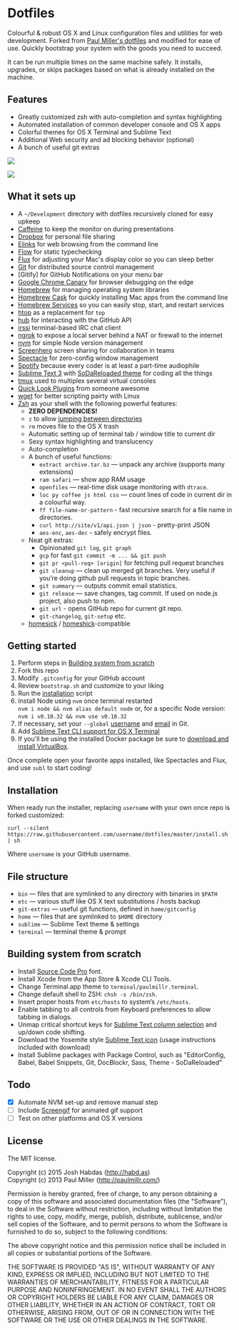 # Dotfiles

Colourful & robust OS X and Linux configuration files and utilities for web development. Forked from [Paul Miller's dotfiles](https://dotfiles.github.io/) and modified for ease of use. Quickly bootstrap your system with the goods you need to succeed.

It can be run multiple times on the same machine safely. It installs, upgrades, or skips packages based on what is already installed on the machine.

## Features

- Greatly customized zsh with auto-completion and syntax highlighting
- Automated installation of common developer console and OS X apps
- Colorful themes for OS X Terminal and Sublime Text
- Additional Web security and ad blocking behavior (optional)
- A bunch of useful git extras

![](https://cloud.githubusercontent.com/assets/574696/3210643/80f11554-eed7-11e3-8c8f-5509bc304fc7.png)

![](https://cloud.githubusercontent.com/assets/574696/3210642/7ecc9a00-eed7-11e3-9357-27c2a8576f80.png)

## What it sets up

- A `~/Development` directory with dotfiles recursively cloned for easy upkeep
- [Caffeine] to keep the monitor on during presentations
- [Dropbox] for personal file sharing
- [Elinks] for web browsing from the command line
- [Flow] for static typechecking
- [Flux] for adjusting your Mac's display color so you can sleep better
- [Git] for distributed source control management
- [Gitify] for GitHub Notifications on your menu bar
- [Google Chrome Canary] for browser debugging on the edge
- [Homebrew] for managing operating system libraries
- [Homebrew Cask] for quickly installing Mac apps from the command line
- [Homebrew Services] so you can easily stop, start, and restart services
- [htop] as a replacement for `top`
- [hub] for interacting with the GitHub API
- [irssi] terminal-based IRC chat client
- [ngrok] to expose a local server behind a NAT or firewall to the internet
- [nvm] for simple Node version management
- [Screenhero] screen sharing for collaboration in teams
- [Spectacle] for zero-config window management
- [Spotify] because every coder is at least a part-time audiophile
- [Sublime Text 3] with [SoDaReloaded theme] for coding all the things
- [tmux] used to multiplex several virtual consoles
- [Quick Look Plugins] from someone awesome
- [wget] for better scripting pairty with Linux
- [Zsh] as your shell with the following powerful features:
    - **ZERO DEPENDENCIES!**
    - `z` to allow [jumping between directories](http://habd.as/installing-using-rupaz/)
    - `rm` moves file to the OS X trash
    - Automatic setting up of terminal tab / window title to current dir
    - Sexy syntax highlighting and translucency
    - Auto-completion
    - A bunch of useful functions:
        - `extract archive.tar.bz` — unpack any archive (supports many extensions)
        - `ram safari` — show app RAM usage
        - `openfiles` — real-time disk usage monitoring with `dtrace`.
        - `loc py coffee js html css` — count lines of code
        in current dir in a colourful way.
        - `ff file-name-or-pattern` - fast recursive search for a file name in directories.
        - `curl http://site/v1/api.json | json` - pretty-print JSON
        - `aes-enc`, `aes-dec` - safely encrypt files.
    - Neat git extras:
        - Opinionated `git log`, `git graph`
        - `gcp` for fast `git commit -m ... && git push`
        - `git pr <pull-req> [origin]` for fetching pull request branches
        - `git cleanup` — clean up merged git branches. Very useful if
        you’re doing github pull requests in topic branches.
        - `git summary` — outputs commit email statistics.
        - `git release` — save changes, tag commit. If used on node.js project, also push to npm.
        - `git url` - opens GitHub repo for current git repo.
        - `git-changelog`, `git-setup` etc.
    - [homesick](https://github.com/technicalpickles/homesick) /
      [homeshick](https://github.com/andsens/homeshick)-compatible

## Getting started

1. Perform steps in [Building system from scratch](#building-system-from-scratch)
1. Fork this repo
1. Modify `.gitconfig` for your GitHub account
1. Review `bootstrap.sh` and customize to your liking
1. Run the [installation](#installation) script
1. Install Node using `nvm` once terminal restarted<br />
    `nvm i node && nvm alias default node` or, for a specific Node version:<br />
    `nvm i v0.10.32 && nvm use v0.10.32`
1. If necessary, set your `--global` [username](https://help.github.com/articles/setting-your-username-in-git/) and [email](https://help.github.com/articles/setting-your-email-in-git/) in Git.
1. Add [Sublime Text CLI support for OS X Terminal](https://www.sublimetext.com/docs/2/osx_command_line.html)
1. If you'll be using the installed Docker package be sure to [download and install VirtualBox](https://www.virtualbox.org/wiki/Downloads).

Once complete open your favorite apps installed, like Spectacles and Flux, and use `subl` to start coding!

## Installation

When ready run the installer, replacing `username` with your own once repo is forked customized:

```
curl --silent https://raw.githubusercontent.com/username/dotfiles/master/install.sh | sh
```

Where `username` is your GitHub username.

## File structure

* `bin` — files that are symlinked to any directory with binaries in `$PATH`
* `etc` — various stuff like OS X text substitutions / hosts backup
* `git-extras` — useful git functions, defined in `home/gitconfig`
* `home` — files that are symlinked to `$HOME` directory
* `sublime` — Sublime Text theme & settings
* `terminal` — terminal theme & prompt

## Building system from scratch

* Install [Source Code Pro](https://github.com/adobe-fonts/source-code-pro) font.
* Install Xcode from the App Store & Xcode CLI Tools.
* Change Terminal.app theme to `terminal/paulmillr.terminal`.
* Change default shell to ZSH: `chsh -s /bin/zsh`.
* Insert proper hosts from `etc/hosts` to system’s `/etc/hosts`.
* Enable tabbing to all controls from Keyboard preferences to allow tabbing in dialogs.
* Unmap critical shortcut keys for [Sublime Text column selection](https://www.sublimetext.com/forum/viewtopic.php?f=3&t=8775) and up/down code shifting.
* Download the Yosemite style [Sublime Text icon](https://dribbble.com/shots/1840393-Sublime-Text-Yosemite-Icon?list=searches&tag=sublime_text) (usage instructions included with download)
* Install Sublime packages with Package Control, such as "EditorConfig, Babel, Babel Snippets, Git, DocBlockr, Sass, Theme - SoDaReloaded"

## Todo

- [x] Automate NVM set-up and remove manual step
- [ ] Include [Screengif] for animated gif support
- [ ] Test on other platforms and OS X versions

## License

The MIT license.

Copyright (c) 2015 Josh Habdas (http://habd.as)<br />
Copyright (c) 2013 Paul Miller (http://paulmillr.com/)

Permission is hereby granted, free of charge, to any person obtaining a copy of this software and associated documentation files (the "Software"), to deal in the Software without restriction, including without limitation the rights to use, copy, modify, merge, publish, distribute, sublicense, and/or sell copies of the Software, and to permit persons to whom the Software is furnished to do so, subject to the following conditions:

The above copyright notice and this permission notice shall be included in all copies or substantial portions of the Software.

THE SOFTWARE IS PROVIDED "AS IS", WITHOUT WARRANTY OF ANY KIND, EXPRESS OR IMPLIED, INCLUDING BUT NOT LIMITED TO THE WARRANTIES OF MERCHANTABILITY, FITNESS FOR A PARTICULAR PURPOSE AND NONINFRINGEMENT. IN NO EVENT SHALL THE AUTHORS OR COPYRIGHT HOLDERS BE LIABLE FOR ANY CLAIM, DAMAGES OR OTHER LIABILITY, WHETHER IN AN ACTION OF CONTRACT, TORT OR OTHERWISE, ARISING FROM, OUT OF OR IN CONNECTION WITH THE SOFTWARE OR THE USE OR OTHER DEALINGS IN THE SOFTWARE.

[Bundler]: http://bundler.io/
[Caffeine]: http://lightheadsw.com/caffeine/
[Dropbox]: https://www.dropbox.com/
[Elinks]: http://elinks.or.cz/
[Flow]: http://flowtype.org/
[Flux]: https://justgetflux.com/
[Git]: https://git-scm.com/
[Google Chrome Canary]: https://www.google.com/chrome/browser/canary.html
[Homebrew]: http://brew.sh/
[Homebrew Cask]: http://caskroom.io/
[Homebrew Services]: https://github.com/gapple/homebrew-services
[htop]: http://hisham.hm/htop/
[hub]: https://github.com/github/hub
[irssi]: http://www.irssi.org/
[ngrok]: https://ngrok.com/
[nvm]: https://github.com/creationix/nvm
[Screengif]: https://github.com/dergachev/screengif
[Screenhero]: https://screenhero.com/
[Spectacle]: https://www.spectacleapp.com
[Spotify]: https://www.spotify.com/
[Sublime Text 3]: http://www.sublimetext.com/3
[SoDaReloaded theme]: https://packagecontrol.io/packages/Theme%20-%20SoDaReloaded
[tmux]: https://tmux.github.io/
[Quick Look Plugins]: http://github.com/sindresorhus/quick-look-plugins
[Zsh]: http://www.zsh.org/
[wget]: https://www.gnu.org/software/wget/

